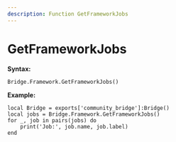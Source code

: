 ```yaml
---
description: Function GetFrameworkJobs
---
```


# GetFrameworkJobs

**Syntax:**

```
Bridge.Framework.GetFrameworkJobs()
```

**Example:**

```
local Bridge = exports['community_bridge']:Bridge()
local jobs = Bridge.Framework.GetFrameworkJobs()
for _, job in pairs(jobs) do
    print('Job:', job.name, job.label)
end
```
